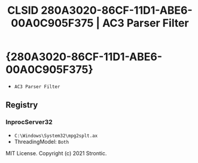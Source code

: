 ﻿---
title: "CLSID 280A3020-86CF-11D1-ABE6-00A0C905F375 | AC3 Parser Filter"
excerpt: What is COM-Object CLSID 280A3020-86CF-11D1-ABE6-00A0C905F375?
---

# {280A3020-86CF-11D1-ABE6-00A0C905F375}

* `AC3 Parser Filter`

## Registry


### InprocServer32

* `C:\Windows\System32\mpg2splt.ax`
* ThreadingModel: `Both`

MIT License. Copyright (c) 2021 Strontic.


